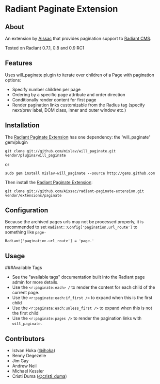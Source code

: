 Radiant Paginate Extension
===

About
---
An extension by [Aissac][ai] that provides pagination support to [Radiant CMS][rd].

Tested on Radiant 0.7.1, 0.8 and 0.9 RC1

Features
---

Uses will_paginate plugin to iterate over children of a Page with pagination options:

* Specify number children per page
* Ordering by a specific page attribute and order direction
* Conditionally render content for first page
* Render pagination links customizable from the Radius tag (specify next/prev label, DOM class, inner and outer window etc.)

Installation
---

The [Radiant Paginate Extension][rpe] has one dependency: the 'will_paginate' gem/plugin

    git clone git://github.com/mislav/will_paginate.git vendor/plugins/will_paginate
    
or

    sudo gem install mislav-will_paginate --source http://gems.github.com

Then install the [Radiant Paginate Extension][rpe]:

    git clone git://github.com/Aissac/radiant-paginate-extension.git vendor/extensions/paginate

Configuration
---
Because the archived pages urls may not be processed properly, it is recommended to set `Radiant::Config['pagination.url_route']` to something like `page-`

    Radiant['pagination.url_route'] = 'page-'

Usage
---

###Available Tags
* See the "available tags" documentation built into the Radiant page admin for more details.
* Use the `<r:paginate:each> /` to render the content for each child of the current page.
* Use the `<r:paginate:each:if_first />` to expand when this is the first child
* Use the `<r:paginate:each:unless_first />` to expand when this is not the first child
* Use the `<r:paginate:pages />` to render the pagination links with `will_paginate`.

Contributors
---

* Istvan Hoka ([@ihoka][ih])
* Benny Degezelle
* Jim Gay
* Andrew Neil
* Michael Kessler
* Cristi Duma ([@cristi_duma][cd])

[ai]: http://www.aissac.ro/
[rd]: http://radiantcms.org/
[rpe]: http://blog.aissac.ro/radiant/paginate-extension/
[cd]: http://twitter.com/cristi_duma
[ih]: http://twitter.com/ihoka